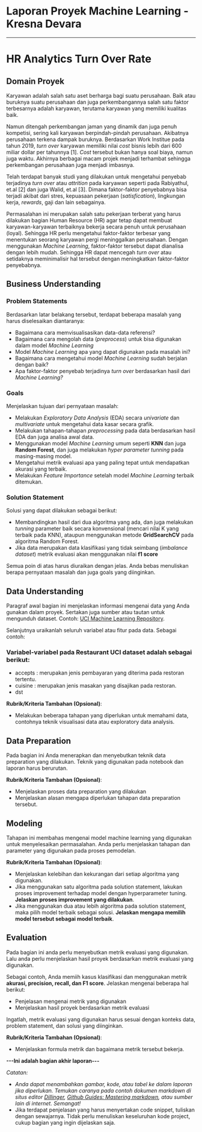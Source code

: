 # Laporan Proyek Machine Learning - Kresna Devara
***
# HR Analytics Turn Over Rate

## Domain Proyek

Karyawan adalah salah satu aset berharga bagi suatu perusahaan. Baik atau buruknya suatu perusahaan dan juga perkembangannya salah satu faktor terbesarnya adalah karyawan, terutama karyawan yang memiliki kualitas baik.

Namun ditengah perkembangan jaman yang dinamik dan juga penuh kompetisi, sering kali karyawan berpindah-pindah perusahaan. Akibatnya perusahaan terkena dampak buruknya. Berdasarkan Work Institue pada tahun 2019, _turn over_ karyawan memiliki nilai _cost_ bisnis lebih dari 600 miliar dollar per tahunnya [1]. _Cost_ tersebut bukan hanya soal biaya, namun juga waktu. Akhirnya berbagai macam projek menjadi terhambat sehingga perkembangan perusahaan juga menjadi imbasnya.

Telah terdapat banyak studi yang dilakukan untuk mengetahui penyebab terjadinya _turn over_ atau _attrition_ pada karyawan seperti pada Rabiyathul, et.al [2] dan juga Walid, et.al [3]. Dimana faktor-faktor penyebabnya bisa terjadi akibat dari stres, kepuasaan pekerjaan (_satisfication_), lingkungan kerja, _rewards_, gaji dan lain sebagainya.

Permasalahan ini merupakan salah satu pekerjaan terberat yang harus dilakukan bagian Human Resource (HR) agar tetap dapat membuat karyawan-karyawan terbaiknya bekerja secara penuh untuk perusahaan (loyal). Sehingga HR perlu mengetahui faktor-faktor terbesar yang menentukan seorang karyawan pergi meninggalkan perusahaan. Dengan menggunakan _Machine Learning_, faktor-faktor tersebut dapat dianalisa dengan lebih mudah. Sehingga HR dapat mencegah _turn over_ atau setidaknya meminimalisir hal tersebut dengan meningkatkan faktor-faktor penyebabnya.

## Business Understanding

### Problem Statements
Berdasarkan latar belakang tersebut, terdapat beberapa masalah yang harus diselesaikan diantaranya:
- Bagaimana cara memvisualisasikan data-data referensi?
- Bagaimana cara mengolah data (_preprocess_) untuk bisa digunakan dalam model _Machine Learning_
- Model _Machine Learning_ apa yang dapat digunakan pada masalah ini?
- Bagaimana cara mengetahui model _Machine Learning_ sudah berjalan dengan baik?
- Apa faktor-faktor penyebab terjadinya _turn over_ berdasarkan hasil dari _Machine Learning?_

### Goals

Menjelaskan tujuan dari pernyataan masalah:
- Melakukan _Exploratory Data Analysis_ (EDA) secara _univariate_ dan _multivariate_ untuk mengetahui data kasar secara grafik.
- Melakukan tahapan-tahapan _preprocessing_ pada data berdasarkan hasil EDA dan juga analisa awal data.
- Menggunakan model _Machine Learning_ umum seperti **KNN** dan juga **Random Forest**, dan juga melakukan _hyper parameter tunning_ pada masing-masing model.
- Mengetahui metrik evaluasi apa yang paling tepat untuk mendapatkan akurasi yang terbaik.
- Melakukan _Feature Importance_ setelah model _Machine Learning_ terbaik ditemukan.

### Solution Statement

Solusi yang dapat dilakukan sebagai berikut:
- Membandingkan hasil dari dua algoritma yang ada, dan juga melakukan _tunning_ parameter baik secara konvensional (mencari nilai K yang terbaik pada KNN), ataupun menggunakan metode **GridSearchCV** pada algoritma Random Forest.
- Jika data merupakan data klasifikasi yang tidak seimbang (_imbalance dataset_) metrik evaluasi akan menggunakan nilai **f1 score**

Semua poin di atas harus diuraikan dengan jelas. Anda bebas menuliskan berapa pernyataan masalah dan juga goals yang diinginkan.

## Data Understanding
Paragraf awal bagian ini menjelaskan informasi mengenai data yang Anda gunakan dalam proyek. Sertakan juga sumber atau tautan untuk mengunduh dataset. Contoh: [UCI Machine Learning Repository](https://archive.ics.uci.edu/ml/datasets/Restaurant+%26+consumer+data).

Selanjutnya uraikanlah seluruh variabel atau fitur pada data. Sebagai contoh:  

### Variabel-variabel pada Restaurant UCI dataset adalah sebagai berikut:
- accepts : merupakan jenis pembayaran yang diterima pada restoran tertentu.
- cuisine : merupakan jenis masakan yang disajikan pada restoran.
- dst

**Rubrik/Kriteria Tambahan (Opsional)**:
- Melakukan beberapa tahapan yang diperlukan untuk memahami data, contohnya teknik visualisasi data atau exploratory data analysis.

## Data Preparation
Pada bagian ini Anda menerapkan dan menyebutkan teknik data preparation yang dilakukan. Teknik yang digunakan pada notebook dan laporan harus berurutan.

**Rubrik/Kriteria Tambahan (Opsional)**: 
- Menjelaskan proses data preparation yang dilakukan
- Menjelaskan alasan mengapa diperlukan tahapan data preparation tersebut.

## Modeling
Tahapan ini membahas mengenai model machine learning yang digunakan untuk menyelesaikan permasalahan. Anda perlu menjelaskan tahapan dan parameter yang digunakan pada proses pemodelan.

**Rubrik/Kriteria Tambahan (Opsional)**: 
- Menjelaskan kelebihan dan kekurangan dari setiap algoritma yang digunakan.
- Jika menggunakan satu algoritma pada solution statement, lakukan proses improvement terhadap model dengan hyperparameter tuning. **Jelaskan proses improvement yang dilakukan**.
- Jika menggunakan dua atau lebih algoritma pada solution statement, maka pilih model terbaik sebagai solusi. **Jelaskan mengapa memilih model tersebut sebagai model terbaik**.

## Evaluation
Pada bagian ini anda perlu menyebutkan metrik evaluasi yang digunakan. Lalu anda perlu menjelaskan hasil proyek berdasarkan metrik evaluasi yang digunakan.

Sebagai contoh, Anda memiih kasus klasifikasi dan menggunakan metrik **akurasi, precision, recall, dan F1 score**. Jelaskan mengenai beberapa hal berikut:
- Penjelasan mengenai metrik yang digunakan
- Menjelaskan hasil proyek berdasarkan metrik evaluasi

Ingatlah, metrik evaluasi yang digunakan harus sesuai dengan konteks data, problem statement, dan solusi yang diinginkan.

**Rubrik/Kriteria Tambahan (Opsional)**: 
- Menjelaskan formula metrik dan bagaimana metrik tersebut bekerja.

**---Ini adalah bagian akhir laporan---**

_Catatan:_
- _Anda dapat menambahkan gambar, kode, atau tabel ke dalam laporan jika diperlukan. Temukan caranya pada contoh dokumen markdown di situs editor [Dillinger](https://dillinger.io/), [Github Guides: Mastering markdown](https://guides.github.com/features/mastering-markdown/), atau sumber lain di internet. Semangat!_
- Jika terdapat penjelasan yang harus menyertakan code snippet, tuliskan dengan sewajarnya. Tidak perlu menuliskan keseluruhan kode project, cukup bagian yang ingin dijelaskan saja.
